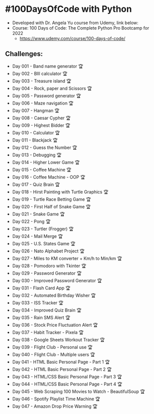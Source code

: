 # #100DaysOfCode with Python
* Developed with Dr. Angela Yu course from Udemy, link below:
* Course: 100 Days of Code: The Complete Python Pro Bootcamp for 2022
    - https://www.udemy.com/course/100-days-of-code/


## Challenges:
* Day 001 - Band name generator 🏆
* Day 002 - BIll  calculator 🏆
* Day 003 - Treasure island 🏆
* Day 004 - Rock, paper and Scissors 🏆
* Day 005 - Password generator 🏆
* Day 006 - Maze navigation 🏆
* Day 007 - Hangman 🏆
* Day 008 - Caesar Cypher 🏆
* Day 009 - Highest Bidder 🏆
* Day 010 - Calculator 🏆
* Day 011 - Blackjack 🏆
* Day 012 - Guess the Number 🏆
* Day 013 - Debugging 🏆
* Day 014 - Higher Lower Game 🏆
* Day 015 - Coffee Machine 🏆
* Day 016 - Coffee Machine - OOP 🏆
* Day 017 - Quiz Brain 🏆
* Day 018 - Hirst Painting with Turtle Graphics 🏆
* Day 019 - Turtle Race Betting Game 🏆
* Day 020 - First Half of Snake Game 🏆
* Day 021 - Snake Game 🏆
* Day 022 - Pong 🏆
* Day 023 - Turtler (Frogger) 🏆
* Day 024 - Mail Merge 🏆
* Day 025 - U.S. States Game 🏆
* Day 026 - Nato Alphabet Project 🏆
* Day 027 - Miles to KM converter + Km/h to Min/km 🏆
* Day 028 - Pomodoro with Tkinter 🏆
* Day 029 - Password Generator 🏆
* Day 030 - Improved Password Generator 🏆
* Day 031 - Flash Card App 🏆
* Day 032 - Automated Birthday Wisher 🏆
* Day 033 - ISS Tracker 🏆
* Day 034 - Improved Quiz Brain 🏆
* Day 035 - Rain SMS Alert 🏆
* Day 036 - Stock Price Fluctuation Alert 🏆
* Day 037 - Habit Tracker - Pixela 🏆
* Day 038 - Google Sheets Workout Tracker 🏆
* Day 039 - Flight Club - Personal use 🏆
* Day 040 - Flight Club - Multiple users 🏆
* Day 041 - HTML Basic Personal Page - Part 1 🏆
* Day 042 - HTML Basic Personal Page - Part 2 🏆
* Day 043 - HTML/CSS Basic Personal Page - Part 3 🏆
* Day 044 - HTML/CSS Basic Personal Page - Part 4 🏆
* Day 045 - Web Scraping 100 Movies to Watch - BeautifulSoup 🏆
* Day 046 - Spotify Playlist Time Machine 🏆
* Day 047 - Amazon Drop Price Warning 🏆
